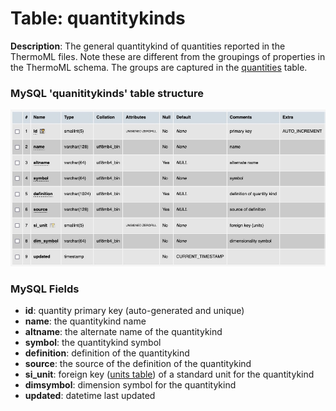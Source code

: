 # Table: quantitykinds

**Description**: The general quantitykind of quantities reported in the ThermoML files.  Note these are different
from the groupings of properties in the ThermoML schema.  The groups are captured in the [quantities](table_quantities.md) table.

### MySQL 'quanititykinds' table structure
![MySQL Structure](../images/mysql/mysql_quanititykinds.jpg)

### MySQL Fields
* **id**: quantity primary key (auto-generated and unique)
* **name**: the quantitykind name
* **altname**: the alternate name of the quantitykind
* **symbol**: the quantitykind symbol
* **definition**: definition of the quantitykind
* **source**: the source of the definition of the quantitykind
* **si_unit**: foreign key ([units table](table_units.md)) of a standard unit for the quantitykind
* **dimsymbol**: dimension symbol for the quantitykind
* **updated**: datetime last updated